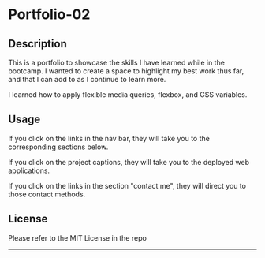 # Portfolio-02

## Description

This is a portfolio to showcase the skills I have learned while in the bootcamp. I wanted to create a space to highlight my best work thus far, and that I can add to as I continue to learn more. 

I learned how to apply flexible media queries, flexbox, and CSS variables. 
 

## Usage

If you click on the links in the nav bar, they will take you to the corresponding sections below.

If you click on the project captions, they will take you to the deployed web applications.

If you click on the links in the section "contact me", they will direct you to those contact methods.



## License

Please refer to the MIT License in the repo

---
